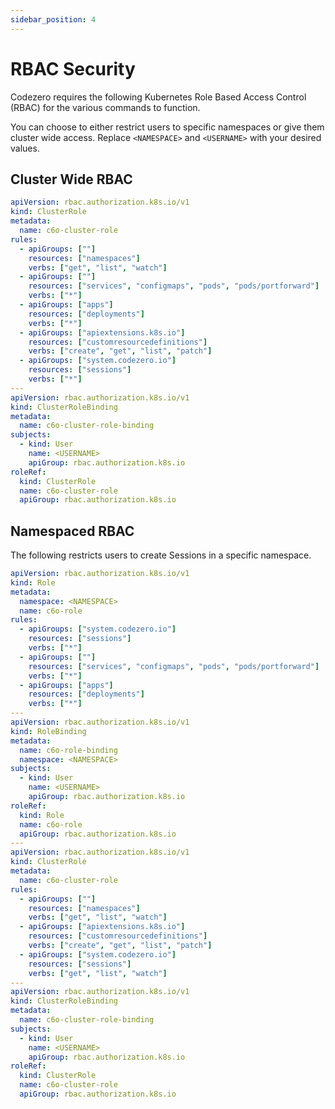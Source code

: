 ```yaml
---
sidebar_position: 4
---
```


# RBAC Security

Codezero requires the following Kubernetes Role Based Access Control (RBAC) for the various commands to function.

You can choose to either restrict users to specific namespaces or give them cluster wide access. Replace `<NAMESPACE>` and `<USERNAME>` with your desired values.

## Cluster Wide RBAC

```yaml
apiVersion: rbac.authorization.k8s.io/v1
kind: ClusterRole
metadata:
  name: c6o-cluster-role
rules:
  - apiGroups: [""]
    resources: ["namespaces"]
    verbs: ["get", "list", "watch"]
  - apiGroups: [""]
    resources: ["services", "configmaps", "pods", "pods/portforward"]
    verbs: ["*"]
  - apiGroups: ["apps"]
    resources: ["deployments"]
    verbs: ["*"]
  - apiGroups: ["apiextensions.k8s.io"]
    resources: ["customresourcedefinitions"]
    verbs: ["create", "get", "list", "patch"]
  - apiGroups: ["system.codezero.io"]
    resources: ["sessions"]
    verbs: ["*"]
---
apiVersion: rbac.authorization.k8s.io/v1
kind: ClusterRoleBinding
metadata:
  name: c6o-cluster-role-binding
subjects:
  - kind: User
    name: <USERNAME>
    apiGroup: rbac.authorization.k8s.io
roleRef:
  kind: ClusterRole
  name: c6o-cluster-role
  apiGroup: rbac.authorization.k8s.io
```

## Namespaced RBAC

The following restricts users to create Sessions in a specific namespace.

```yaml
apiVersion: rbac.authorization.k8s.io/v1
kind: Role
metadata:
  namespace: <NAMESPACE>
  name: c6o-role
rules:
  - apiGroups: ["system.codezero.io"]
    resources: ["sessions"]
    verbs: ["*"]
  - apiGroups: [""]
    resources: ["services", "configmaps", "pods", "pods/portforward"]
    verbs: ["*"]
  - apiGroups: ["apps"]
    resources: ["deployments"]
    verbs: ["*"]
---
apiVersion: rbac.authorization.k8s.io/v1
kind: RoleBinding
metadata:
  name: c6o-role-binding
  namespace: <NAMESPACE>
subjects:
  - kind: User
    name: <USERNAME>
    apiGroup: rbac.authorization.k8s.io
roleRef:
  kind: Role
  name: c6o-role
  apiGroup: rbac.authorization.k8s.io
---
apiVersion: rbac.authorization.k8s.io/v1
kind: ClusterRole
metadata:
  name: c6o-cluster-role
rules:
  - apiGroups: [""]
    resources: ["namespaces"]
    verbs: ["get", "list", "watch"]
  - apiGroups: ["apiextensions.k8s.io"]
    resources: ["customresourcedefinitions"]
    verbs: ["create", "get", "list", "patch"]
  - apiGroups: ["system.codezero.io"]
    resources: ["sessions"]
    verbs: ["get", "list", "watch"]
---
apiVersion: rbac.authorization.k8s.io/v1
kind: ClusterRoleBinding
metadata:
  name: c6o-cluster-role-binding
subjects:
  - kind: User
    name: <USERNAME>
    apiGroup: rbac.authorization.k8s.io
roleRef:
  kind: ClusterRole
  name: c6o-cluster-role
  apiGroup: rbac.authorization.k8s.io
```

